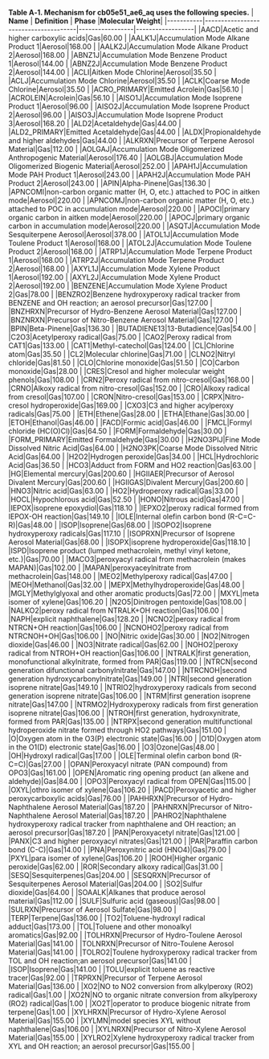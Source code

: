
**Table A‑1. Mechanism for cb05e51_ae6_aq uses the following species.**
| **Name** | **Definition** | **Phase** |**Molecular Weight**|
|-----------|--------------------------------------|-----------------|------------------|
|AACD|Acetic and higher carboxylic acids|Gas|60.00 |
|AALK1J|Accumulation Mode Alkane Product 1|Aerosol|168.00 |
|AALK2J|Accumulation Mode Alkane Product 2|Aerosol|168.00 |
|ABNZ1J|Accumulation Mode Benzene Product 1|Aerosol|144.00 |
|ABNZ2J|Accumulation Mode Benzene Product 2|Aerosol|144.00 |
|ACLI|Aitken Mode Chlorine|Aerosol|35.50 |
|ACLJ|Accumulation Mode Chlorine|Aerosol|35.50 |
|ACLK|Coarse Mode Chlorine|Aerosol|35.50 |
|ACRO_PRIMARY|Emitted Acrolein|Gas|56.10 |
|ACROLEIN|Acrolein|Gas|56.10 |
|AISO1J|Accumulation Mode Isoprene Product 1|Aerosol|96.00 |
|AISO2J|Accumulation Mode Isoprene Product 2|Aerosol|96.00 |
|AISO3J|Accumulation Mode Isoprene Product 3|Aerosol|168.20 |
|ALD2|Acetaldehyde|Gas|44.00 |
|ALD2_PRIMARY|Emitted Acetaldehyde|Gas|44.00 |
|ALDX|Propionaldehyde and higher aldehydes|Gas|44.00 |
|ALKRXN|Precursor of Terpene Aerosol Material|Gas|112.00 |
|AOLGAJ|Accumulation Mode Oligomerized Anthropogenic Material|Aerosol|176.40 |
|AOLGBJ|Accumulation Mode Oligomerized Biogenic Material|Aerosol|252.00 |
|APAH1J|Accumulation Mode PAH Product 1|Aerosol|243.00 |
|APAH2J|Accumulation Mode PAH Product 2|Aerosol|243.00 |
|APIN|Alpha-Pinene|Gas|136.30 |
|APNCOMI|non-carbon organic matter (H, O, etc.) attached to POC in aitken mode|Aerosol|220.00 |
|APNCOMJ|non-carbon organic matter (H, O, etc.) attached to POC in accumulation mode|Aerosol|220.00 |
|APOCI|primary organic carbon in aitken mode|Aerosol|220.00 |
|APOCJ|primary organic carbon in accumulation mode|Aerosol|220.00 |
|ASQTJ|Accumulation Mode Sesquiterpene Aerosol|Aerosol|378.00 |
|ATOL1J|Accumulation Mode Toulene Product 1|Aerosol|168.00 |
|ATOL2J|Accumulation Mode Toulene Product 2|Aerosol|168.00 |
|ATRP1J|Accumulation Mode Terpene Product 1|Aerosol|168.00 |
|ATRP2J|Accumulation Mode Terpene Product 2|Aerosol|168.00 |
|AXYL1J|Accumulation Mode Xylene Product 1|Aerosol|192.00 |
|AXYL2J|Accumulation Mode Xylene Product 2|Aerosol|192.00 |
|BENZENE|Accumulation Mode Xylene Product 2|Gas|78.00 |
|BENZRO2|Benzene hydroxyperoxy radical tracker from BENZENE and OH reaction; an aerosol precursor|Gas|127.00 |
|BNZHRXN|Precursor of Hydro-Benzene Aerosol Material|Gas|127.00 |
|BNZNRXN|Precursor of Nitro-Benzene Aerosol Material|Gas|127.00 |
|BPIN|Beta-Pinene|Gas|136.30 |
|BUTADIENE13|13-Butadience|Gas|54.00 |
|C2O3|Acetylperoxy radical|Gas|75.00 |
|CAO2|Peroxy radical from CAT1|Gas|133.00 |
|CAT1|Methyl-catechol|Gas|124.00 |
|CL|Chlorine atom|Gas|35.50 |
|CL2|Molecular chlorine|Gas|71.00 |
|CLNO2|Nitryl chloride|Gas|81.50 |
|CLO|Chlorine monoxide|Gas|51.50 |
|CO|Carbon monoxide|Gas|28.00 |
|CRES|Cresol and higher molecular weight phenols|Gas|108.00 |
|CRN2|Peroxy radical from nitro-cresol|Gas|168.00 |
|CRNO|Alkoxy radical from nitro-cresol|Gas|152.00 |
|CRO|Alkoxy radical from cresol|Gas|107.00 |
|CRON|Nitro-cresol|Gas|153.00 |
|CRPX|Nitro-cresol hydroperoxide|Gas|169.00 |
|CXO3|C3 and higher acylperoxy radicals|Gas|75.00 |
|ETH|Ethene|Gas|28.00 |
|ETHA|Ethane|Gas|30.00 |
|ETOH|Ethanol|Gas|46.00 |
|FACD|Formic acid|Gas|46.00 |
|FMCL|Formyl chloride (HC(O)Cl)|Gas|64.50 |
|FORM|Formaldehyde|Gas|30.00 |
|FORM_PRIMARY|Emitted Formaldehyde|Gas|30.00 |
|H2NO3PIJ|Fine Mode Dissolved Nitric Acid|Gas|64.00 |
|H2NO3PK|Coarse Mode Dissolved Nitric Acid|Gas|64.00 |
|H2O2|Hydrogen peroxide|Gas|34.00 |
|HCL|Hydrochloric Acid|Gas|36.50 |
|HCO3|Adduct from FORM and HO2 reaction|Gas|63.00 |
|HG|Elemental mercury|Gas|200.60 |
|HGIIAER|Precursor of Aerosol Divalent Mercury|Gas|200.60 |
|HGIIGAS|Divalent Mercury|Gas|200.60 |
|HNO3|Nitric acid|Gas|63.00 |
|HO2|Hydroperoxy radical|Gas|33.00 |
|HOCL|Hypochlorous acid|Gas|52.50 |
|HONO|Nitrous acid|Gas|47.00 |
|IEPOX|isoprene epoxydiol|Gas|118.10 |
|IEPXO2|peroxy radical formed from IEPOX-OH  reaction|Gas|149.10 |
|IOLE|Internal olefin carbon bond (R-C=C-R)|Gas|48.00 |
|ISOP|Isoprene|Gas|68.00 |
|ISOPO2|Isoprene hydroxyperoxy radicals|Gas|117.10 |
|ISOPRXN|Precursor of Isoprene Aerosol Material|Gas|68.00 |
|ISOPX|isoprene hydroperoxide|Gas|118.10 |
|ISPD|Isoprene product (lumped methacrolein, methyl vinyl ketone, etc.)|Gas|70.00 |
|MACO3|peroxyacyl radical from methacrolein (makes MAPAN)|Gas|102.00 |
|MAPAN|peroxyaceylnitrate from methacrolein|Gas|148.00 |
|MEO2|Methylperoxy radical|Gas|47.00 |
|MEOH|Methanol|Gas|32.00 |
|MEPX|Methylhydroperoxide|Gas|48.00 |
|MGLY|Methylglyoxal and other aromatic products|Gas|72.00 |
|MXYL|meta isomer of xylene|Gas|106.20 |
|N2O5|Dinitrogen pentoxide|Gas|108.00 |
|NALKO2|peroxy radical from NTRALK+OH reaction|Gas|106.00 |
|NAPH|explicit naphthalene|Gas|128.20 |
|NCNO2|peroxy radical from NTRCN+OH reaction|Gas|106.00 |
|NCNOHO2|peroxy radical from NTRCNOH+OH|Gas|106.00 |
|NO|Nitric oxide|Gas|30.00 |
|NO2|Nitrogen dioxide|Gas|46.00 |
|NO3|Nitrate radical|Gas|62.00 |
|NOHO2|peroxy radical from NTROH+OH reaction|Gas|106.00 |
|NTRALK|first generation, monofunctional alkylnitrate, formed from PAR|Gas|119.00 |
|NTRCN|second generation difunctional carbonylnitrate|Gas|147.00 |
|NTRCNOH|second generation hydroxycarbonylnitrate|Gas|149.00 |
|NTRI|second generation isoprene nitrate|Gas|149.10 |
|NTRIO2|hydroxyperoxy radicals from second generation isoprene nitrate|Gas|106.00 |
|NTRM|first generation isoprene nitrate|Gas|147.00 |
|NTRMO2|Hydroxyperoxy radicals  from first generation isoprene nitrate|Gas|106.00 |
|NTROH|first generation, hydroxynitrate, formed from PAR|Gas|135.00 |
|NTRPX|second generation multifunctional hydroperoxide nitrate formed through HO2 pathways|Gas|151.00 |
|O|Oxygen atom in the O3(P) electronic state|Gas|16.00 |
|O1D|Oxygen atom in the O1(D) electronic state|Gas|16.00 |
|O3|Ozone|Gas|48.00 |
|OH|Hydroxyl radical|Gas|17.00 |
|OLE|Terminal olefin carbon bond (R-C=C)|Gas|27.00 |
|OPAN|Peroxyacyl nitrate (PAN compound) from OPO3|Gas|161.00 |
|OPEN|Aromatic ring opening product (an alkene and aldehyde)|Gas|84.00 |
|OPO3|Peroxyacyl radical from OPEN|Gas|115.00 |
|OXYL|othro isomer of xylene|Gas|106.20 |
|PACD|Peroxyacetic and higher peroxycarboxylic acids|Gas|76.00 |
|PAHHRXN|Precursor of Hydro-Naphthalene Aerosol Material|Gas|187.20 |
|PAHNRXN|Precursor of Nitro-Naphthalene Aerosol Material|Gas|187.20 |
|PAHRO2|Naphthalene hydroxyperoxy radical tracker from naphthalene and OH reaction; an aerosol precursor|Gas|187.20 |
|PAN|Peroxyacetyl nitrate|Gas|121.00 |
|PANX|C3 and higher peroxyacyl nitrates|Gas|121.00 |
|PAR|Paraffin carbon bond (C-C)|Gas|14.00 |
|PNA|Peroxynitric acid (HNO4)|Gas|79.00 |
|PXYL|para isomer of xylene|Gas|106.20 |
|ROOH|Higher organic peroxide|Gas|62.00 |
|ROR|Secondary alkoxy radical|Gas|31.00 |
|SESQ|Sesquiterpenes|Gas|204.00 |
|SESQRXN|Precursor of Sesquiterpenes Aerosol Material|Gas|204.00 |
|SO2|Sulfur dioxide|Gas|64.00 |
|SOAALK|Alkanes that produce aerosol material|Gas|112.00 |
|SULF|Sulfuric acid (gaseous)|Gas|98.00 |
|SULRXN|Precursor of Aerosol Sulfate|Gas|98.00 |
|TERP|Terpene|Gas|136.00 |
|TO2|Toluene-hydroxyl radical adduct|Gas|173.00 |
|TOL|Toluene and other monoalkyl aromatics|Gas|92.00 |
|TOLHRXN|Precursor of Hydro-Toulene Aerosol Material|Gas|141.00 |
|TOLNRXN|Precursor of Nitro-Toulene Aerosol Material|Gas|141.00 |
|TOLRO2|Toulene hydroxyperoxy radical tracker from TOL and OH reaction;an aerosol precursor|Gas|141.00 |
|ISOP|Isoprene|Gas|141.00 |
|TOLU|explicit toluene as reactive tracer|Gas|92.00 |
|TRPRXN|Precursor of Terpene Aerosol Material|Gas|136.00 |
|XO2|NO to NO2 conversion from alkylperoxy (RO2) radical|Gas|1.00 |
|XO2N|NO to organic nitrate conversion from alkylperoxy (RO2) radical|Gas|1.00 |
|XO2T|operator to produce biogenic nitrate from terpene|Gas|1.00 |
|XYLHRXN|Precursor of Hydro-Xylene Aerosol Material|Gas|155.00 |
|XYLMN|model species XYL without naphthalene|Gas|106.00 |
|XYLNRXN|Precursor of Nitro-Xylene Aerosol Material|Gas|155.00 |
|XYLRO2|Xylene hydroxyperoxy radical tracker from XYL and OH reaction; an aerosol precursor|Gas|155.00 |
